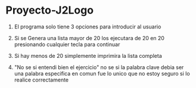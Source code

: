 # Proyecto-J2Logo

1. El programa solo tiene 3 opciones para introducir al usuario

2. Si se Genera una lista mayor de 20 los ejecutara de 20 en 20 presionando cualquier tecla para continuar

3. Si hay menos de 20 simplemente imprimira la lista completa

4. "No se si entendi bien el ejercicio" no se si la palabra clave debia ser una palabra especifica en comun fue lo unico 
que no estoy seguro si lo realice correctamente
